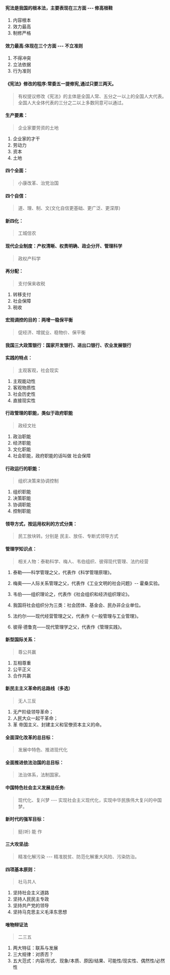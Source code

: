 
#### 宪法是我国的根本法，主要表现在三方面 --- 修高根鞋
1. 内容根本
2. 效力最高
3. 制修严格

#### 效力最高:体现在三个方面 --- 不立准则
1. 不得冲突
2. 立法依据
3. 行为准则


#### 《宪法》修改的程序:常委五一提修宪,通过只要三两天。

> 有权提议修改《宪法》的主体是全国人常、五分之一以上的全国人大代表。全国人大全体代表的三分之二以上多数同意可以通过。

#### 生产要素：

> 企业家要劳资的土地

1. 企业家的才干
2. 劳动力
3. 资本
4. 土地

#### 四个全面：
> 小康改革、治党治国

#### 四个自信：
> 道、理、制、文(文化自信更基础、更广泛、更深厚)

#### 新四化：
> 工城信农

#### 现代企业制度：产权清晰、权责明确、政企分开、管理科学
> 政权产科学

#### 再分配：
> 支付保来收税
1. 转移支付
2. 社会保障
3. 税收

#### 宏观调控的目的：两增一稳保平衡
> 促经济、增就业、稳物价、保平衡

#### 我国三大政策银行：国家开发银行、进出口银行、农业发展银行

#### 实践的特点：

> 主观客观，社会现实

1. 主观能动性
2. 客观物质性
3. 社会历史性
4. 直接现实性

#### 行政管理的职能，类似于政府职能

> 政经文社

1. 政治职能
2. 经济职能
3. 文化职能
4. 社会职能，政府职能的话叫做 社会保障

#### 行政运行的职能：
> 组织决策来协调控制

1. 组织职能
2. 决策职能
3. 协调职能
4. 控制职能

#### 领导方式，按运用权利的方式分类：
> 民工放块转。分别是 民主、放任、专断式领导方式

#### 管理学知识点：

> 相关人物：泰勒科学、梅人、韦伯组织、彼得现代管理、法约经营

1. 泰勒——科学管理之父，代表作《科学管理原理》。 

2. 梅奥——人际关系管理之父，代表作《工业文明的社会问题》-- 霍桑实验。

3. 韦伯——组织理论之，代表作《社会组织和经济组织理论》。 

4. 我国将社会组织分为三类：社会团体、基金会、民办非企业单位。

5. 法约尔——现代经营管理之父，代表作《一般管理与工业管理》。 

6. 彼得·德鲁克——现代管理学之父，代表作《管理实践》。

#### 新型国际关系：
> 尊公共赢

1. 互相尊重
2. 公平正义
3. 合作共赢


#### 新民主主义革命的总路线（多选）
> 无人三反 

1. 无产阶级领导革命；
2. 人民大众一起干革命；
3. 革 帝国主义、封建主义和官僚资本主义的命。

#### 全面深化改革的总目标：
> 发展中特色、推进现代化

#### 全面推进依法治国的总目标：
> 法治体系，法制国家。

#### 中国特色社会主义发展总任务:
> 现代化、复兴梦 --- 实现社会主义现代化，实现中华民族伟大复兴的中国梦。

#### 新时代的强军目标：
> 挺(听) 能 作

#### 三大攻坚战:
> 精准化解污染 --- 精准脱贫、防范化解重大风险、污染防治。

#### 四项基本原则：
> 社马共人

1. 坚持社会主义道路
2. 坚持人民民主专政
3. 坚持共产党的领导
4. 坚持马克思主义毛泽东思想

#### 唯物辩证法
> 二三五

1. 两大特征：联系与发展
2. 三大规律：对质否？
3. 五大范式：内容/形式、现象/本质、原因/结果、可能性/现实性、偶然性/必然性